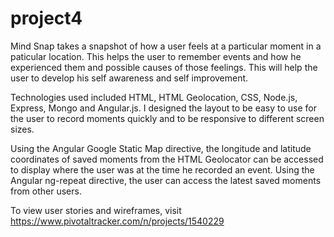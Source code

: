 # project4


Mind Snap takes a snapshot of how a user feels at a particular moment in a paticular location. This helps the user to remember events and how he experienced them and possible causes of those feelings. This will help the user to develop his self awareness and self improvement. 

Technologies used included HTML, HTML Geolocation, CSS, Node.js, Express, Mongo and Angular.js. I designed the layout to be easy to use for the user to record moments quickly and to be responsive to different screen sizes. 

Using the Angular Google Static Map directive, the longitude and latitude coordinates of saved moments from the HTML Geolocator can be accessed to display where the user was at the time he recorded an event. Using the Angular ng-repeat directive, the user can access the latest saved moments from other users. 

To view user stories and wireframes, visit https://www.pivotaltracker.com/n/projects/1540229